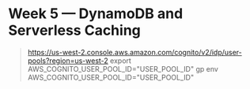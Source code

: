 # Week 5 — DynamoDB and Serverless Caching


> https://us-west-2.console.aws.amazon.com/cognito/v2/idp/user-pools?region=us-west-2
> export AWS_COGNITO_USER_POOL_ID="USER_POOL_ID"
> gp env AWS_COGNITO_USER_POOL_ID="USER_POOL_ID"